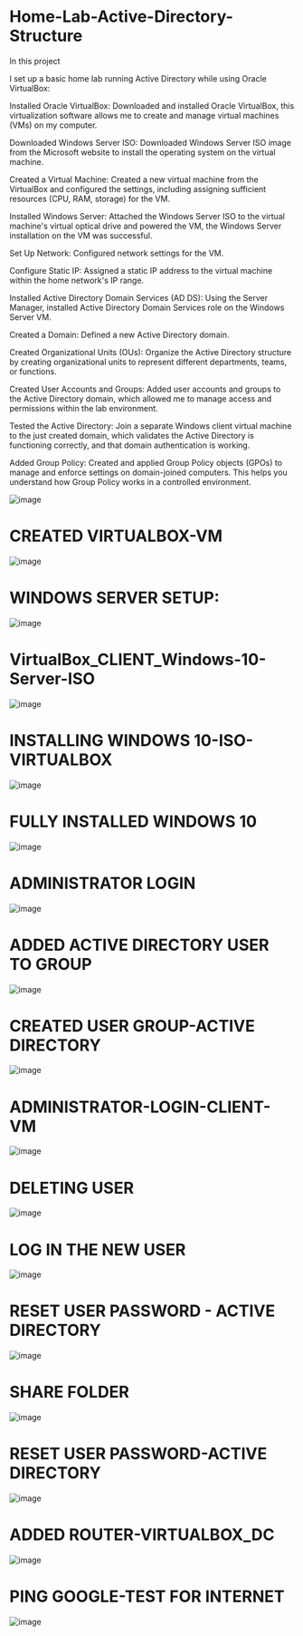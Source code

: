 # Home-Lab-Active-Directory-Structure

In this project

I set up a basic home lab running Active Directory while using Oracle VirtualBox:

Installed Oracle VirtualBox: 
Downloaded and installed Oracle VirtualBox, this virtualization software allows me to create and manage virtual machines (VMs) on my computer.

Downloaded Windows Server ISO: 
Downloaded Windows Server ISO image from the Microsoft website to install the operating system on the virtual machine.

Created a Virtual Machine:
Created a new virtual machine from the VirtualBox and configured the settings, including assigning sufficient resources (CPU, RAM, storage) for the VM.

Installed Windows Server: 
Attached the Windows Server ISO to the virtual machine's virtual optical drive and powered the VM, the Windows Server installation on the VM was successful.

Set Up Network: 
Configured network settings for the VM.

Configure Static IP: 
Assigned a static IP address to the virtual machine within the home network's IP range.

Installed Active Directory Domain Services (AD DS): 
Using the Server Manager, installed Active Directory Domain Services role on the Windows Server VM. 

Created a Domain: 
Defined a new Active Directory domain.

Created Organizational Units (OUs): 
Organize the Active Directory structure by creating organizational units to represent different departments, teams, or functions.

Created User Accounts and Groups: 
Added user accounts and groups to the Active Directory domain, which allowed me to manage access and permissions within the lab environment.

Tested the Active Directory: 
Join a separate Windows client virtual machine to the just created domain, which validates the Active Directory is functioning correctly, and that domain authentication is working.

Added Group Policy: 
Created and applied Group Policy objects (GPOs) to manage and enforce settings on domain-joined computers. This helps you understand how Group Policy works in a controlled environment.

![image](https://github.com/Osagieoshodi/Home-Lab-Active-Directory/assets/141954663/3d2e6ca5-db01-4ced-be4c-8b1c0320ed6d)

# CREATED VIRTUALBOX-VM
![image](https://github.com/Osagieoshodi/Home-Lab-Active-Directory/assets/141954663/62dda123-6523-4ac4-bad0-6e5122691ff3)

# WINDOWS SERVER SETUP:
![image](https://github.com/Osagieoshodi/Home-Lab-Active-Directory/assets/141954663/71687750-4f2a-4c34-a9a4-d67e38699ceb)

# VirtualBox_CLIENT_Windows-10-Server-ISO
![image](https://github.com/Osagieoshodi/Home-Lab-Active-Directory/assets/141954663/55e74e85-a64d-4fa9-929f-f0f263937c2b)

# INSTALLING WINDOWS 10-ISO-VIRTUALBOX
![image](https://github.com/Osagieoshodi/Home-Lab-Active-Directory/assets/141954663/421249fb-1c0c-4e32-af29-61b37cc1b37a)

# FULLY INSTALLED WINDOWS 10
![image](https://github.com/Osagieoshodi/Home-Lab-Active-Directory/assets/141954663/1db1d9ff-ee98-49b8-9f2c-ffb3088154e8)

# ADMINISTRATOR LOGIN
![image](https://github.com/Osagieoshodi/Home-Lab-Active-Directory/assets/141954663/d19611ef-b060-4e1a-8b7a-52e605ab9555)

# ADDED ACTIVE DIRECTORY USER TO GROUP
![image](https://github.com/Osagieoshodi/Home-Lab-Active-Directory/assets/141954663/5273e608-83d2-4187-860f-d6e421261cef)

# CREATED USER GROUP-ACTIVE DIRECTORY
![image](https://github.com/Osagieoshodi/Home-Lab-Active-Directory/assets/141954663/4e3ef5b9-bd4e-46dd-a1bf-9381b8f008bf)

# ADMINISTRATOR-LOGIN-CLIENT-VM
![image](https://github.com/Osagieoshodi/Home-Lab-Active-Directory/assets/141954663/28658411-c10b-4209-bfd6-d3a1d6e18615)

# DELETING USER
![image](https://github.com/Osagieoshodi/Home-Lab-Active-Directory/assets/141954663/cde430aa-f036-4e3f-9102-d3baee000ec2)

# LOG IN THE NEW USER
![image](https://github.com/Osagieoshodi/Home-Lab-Active-Directory/assets/141954663/35872d03-669f-424e-bfaf-11aff384273f)

# RESET USER PASSWORD - ACTIVE DIRECTORY
![image](https://github.com/Osagieoshodi/Home-Lab-Active-Directory/assets/141954663/24bf6eaa-147f-40ad-8107-a40f9fede255)

# SHARE FOLDER
![image](https://github.com/Osagieoshodi/Home-Lab-Active-Directory/assets/141954663/4372f5e4-53f1-43e7-a6e3-afca6bf1b83a)

# RESET USER PASSWORD-ACTIVE DIRECTORY
![image](https://github.com/Osagieoshodi/Home-Lab-Active-Directory/assets/141954663/7cf2e39e-7794-441d-8b79-bd50811c4752)

# ADDED ROUTER-VIRTUALBOX_DC
![image](https://github.com/Osagieoshodi/Home-Lab-Active-Directory/assets/141954663/9618d3f5-8bbc-4ce6-bc5c-bfa7c4da8555)

# PING GOOGLE-TEST FOR INTERNET
![image](https://github.com/Osagieoshodi/Home-Lab-Active-Directory/assets/141954663/e844dcaf-75cb-405d-881a-78ee572d1e9e)
